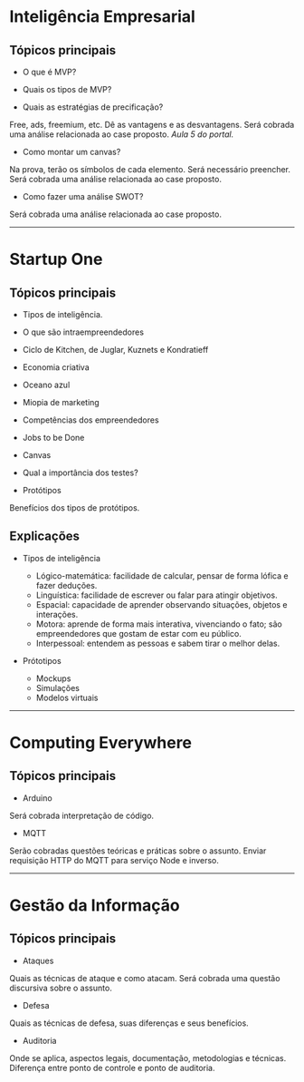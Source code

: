 Inteligência Empresarial
========================

Tópicos principais
------------------

- O que é MVP?

- Quais os tipos de MVP?

- Quais as estratégias de precificação?

Free, ads, freemium, etc. Dê as vantagens e as desvantagens.
Será cobrada uma análise relacionada ao case proposto.
*Aula 5 do portal.*

- Como montar um canvas?

Na prova, terão os símbolos de cada elemento. Será necessário preencher.
Será cobrada uma análise relacionada ao case proposto.

- Como fazer uma análise SWOT?

Será cobrada uma análise relacionada ao case proposto.

***

Startup One
===========

Tópicos principais
------------------

- Tipos de inteligência.

- O que são intraempreendedores

- Ciclo de Kitchen, de Juglar, Kuznets e Kondratieff

- Economia criativa

- Oceano azul

- Miopia de marketing

- Competências dos empreendedores

- Jobs to be Done

- Canvas

- Qual a importância dos testes?

- Protótipos

Benefícios dos tipos de protótipos.

Explicações
-----------

- Tipos de inteligência
  - Lógico-matemática: facilidade de calcular, pensar de forma lófica e fazer deduções.
  - Linguística: facilidade de escrever ou falar para atingir objetivos.
  - Espacial: capacidade de aprender observando situações, objetos e interações.
  - Motora: aprende de forma mais interativa, vivenciando o fato; são empreendedores que gostam de estar com eu público.
  - Interpessoal: entendem as pessoas e sabem tirar o melhor delas.

- Prótotipos
  - Mockups
  - Simulações
  - Modelos virtuais

***

Computing Everywhere
====================

Tópicos principais
------------------

- Arduino

Será cobrada interpretação de código.

- MQTT

Serão cobradas questões teóricas e práticas sobre o assunto.
Enviar requisição HTTP do MQTT para serviço Node e inverso.

***

Gestão da Informação
====================

Tópicos principais
------------------

- Ataques

Quais as técnicas de ataque e como atacam.
Será cobrada uma questão discursiva sobre o assunto.

- Defesa

Quais as técnicas de defesa, suas diferenças e seus benefícios.

- Auditoria

Onde se aplica, aspectos legais, documentação, metodologias e técnicas.
Diferença entre ponto de controle e ponto de auditoria.

